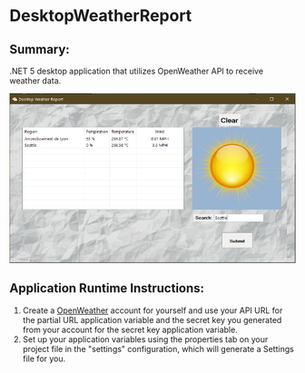 # DesktopWeatherReport

## Summary:

.NET 5 desktop application that utilizes OpenWeather API to receive weather data.

![app-ui](DesktopWeatherReport/Assets/images/desktop-weather-report.PNG)

## Application Runtime Instructions:

1. Create a [OpenWeather](https://openweathermap.org/) account for yourself and use your API URL for the partial URL application 
variable and the secret key you generated from your account for the secret key application variable.
2. Set up your application variables using the properties tab on your project file in the "settings"
configuration, which will generate a Settings file for you.
